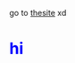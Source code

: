 go to [thesite](https://timothy3773.github.io/DankMemes//DankMemes/index.html) xd

<h1 style="color: blue;">hi</h1>
